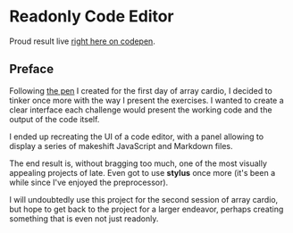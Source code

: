 # Readonly Code Editor

Proud result live [right here on codepen](https://codepen.io/borntofrappe/full/OrKzGw).

## Preface

Following [the pen](https://codepen.io/borntofrappe/pen/WLqVyL) I created for the first day of array cardio, I decided to tinker once more with the way I present the exercises. I wanted to create a clear interface each challenge would present the working code and the output of the code itself.

I ended up recreating the UI of a code editor, with a panel allowing to display a series of makeshift JavaScript and Markdown files.

The end result is, without bragging too much, one of the most visually appealing projects of late. Even got to use **stylus** once more (it's been a while since I've enjoyed the preprocessor).

I will undoubtedly use this project for the second session of array cardio, but hope to get back to the project for a larger endeavor, perhaps creating something that is even not just readonly.
